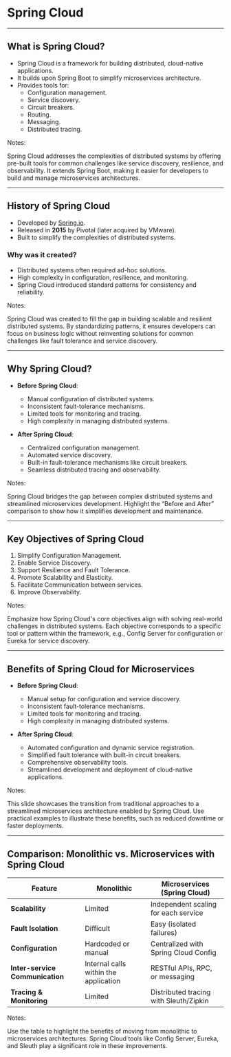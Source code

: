 # Spring Cloud

---

## What is Spring Cloud?

- Spring Cloud is a framework for building distributed, cloud-native applications.
- It builds upon Spring Boot to simplify microservices architecture.
- Provides tools for:
  - Configuration management.
  - Service discovery.
  - Circuit breakers.
  - Routing.
  - Messaging.
  - Distributed tracing.

Notes: 

Spring Cloud addresses the complexities of distributed systems by offering pre-built tools for common challenges like service discovery, resilience, and observability. It extends Spring Boot, making it easier for developers to build and manage microservices architectures.

---

## History of Spring Cloud

- Developed by [Spring.io](https://spring.io).
- Released in **2015** by Pivotal (later acquired by VMware).
- Built to simplify the complexities of distributed systems.

### Why was it created?
- Distributed systems often required ad-hoc solutions.
- High complexity in configuration, resilience, and monitoring.
- Spring Cloud introduced standard patterns for consistency and reliability.

Notes: 

Spring Cloud was created to fill the gap in building scalable and resilient distributed systems. By standardizing patterns, it ensures developers can focus on business logic without reinventing solutions for common challenges like fault tolerance and service discovery.

---

## Why Spring Cloud?

- **Before Spring Cloud**:
  - Manual configuration of distributed systems.
  - Inconsistent fault-tolerance mechanisms.
  - Limited tools for monitoring and tracing.
  - High complexity in managing distributed systems.

- **After Spring Cloud**:
  - Centralized configuration management.
  - Automated service discovery.
  - Built-in fault-tolerance mechanisms like circuit breakers.
  - Seamless distributed tracing and observability.

Notes: 

Spring Cloud bridges the gap between complex distributed systems and streamlined microservices development. Highlight the “Before and After” comparison to show how it simplifies development and maintenance.

---

## Key Objectives of Spring Cloud

1. Simplify Configuration Management.
2. Enable Service Discovery.
3. Support Resilience and Fault Tolerance.
4. Promote Scalability and Elasticity.
5. Facilitate Communication between services.
6. Improve Observability.

Notes: 

Emphasize how Spring Cloud's core objectives align with solving real-world challenges in distributed systems. Each objective corresponds to a specific tool or pattern within the framework, e.g., Config Server for configuration or Eureka for service discovery.

---

## Benefits of Spring Cloud for Microservices

- **Before Spring Cloud**:
  - Manual setup for configuration and service discovery.
  - Inconsistent fault-tolerance mechanisms.
  - Limited tools for monitoring and tracing.
  - High complexity in managing distributed systems.

- **After Spring Cloud**:
  - Automated configuration and dynamic service registration.
  - Simplified fault tolerance with built-in circuit breakers.
  - Comprehensive observability tools.
  - Streamlined development and deployment of cloud-native applications.

Notes: 

This slide showcases the transition from traditional approaches to a streamlined microservices architecture enabled by Spring Cloud. Use practical examples to illustrate these benefits, such as reduced downtime or faster deployments.

---

## Comparison: Monolithic vs. Microservices with Spring Cloud

| **Feature**                | **Monolithic**                     | **Microservices (Spring Cloud)**      |
|----------------------------|------------------------------------|---------------------------------------|
| **Scalability**            | Limited                           | Independent scaling for each service |
| **Fault Isolation**        | Difficult                         | Easy (isolated failures)             |
| **Configuration**          | Hardcoded or manual               | Centralized with Spring Cloud Config |
| **Inter-service Communication** | Internal calls within the application | RESTful APIs, RPC, or messaging       |
| **Tracing & Monitoring**   | Limited                           | Distributed tracing with Sleuth/Zipkin |

Notes: 

Use the table to highlight the benefits of moving from monolithic to microservices architectures. Spring Cloud tools like Config Server, Eureka, and Sleuth play a significant role in these improvements.

